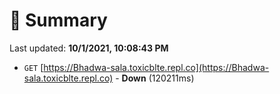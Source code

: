 # 📖 Summary
Last updated: **10/1/2021, 10:08:43 PM**

- `GET` [https://Bhadwa-sala.toxicblte.repl.co](https://Bhadwa-sala.toxicblte.repl.co) - **Down** (120211ms)
